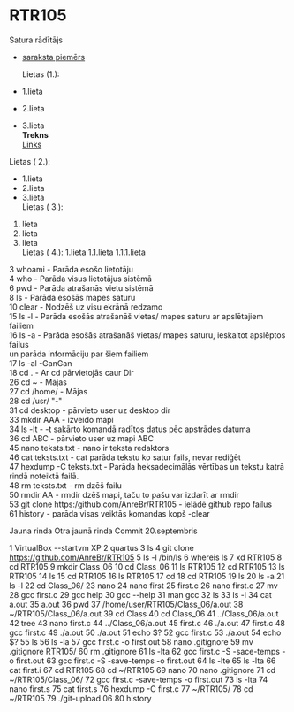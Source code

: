 # RTR105
Satura rādītājs  
- [saraksta piemērs]()  
  
  
    Lietas (1.):
- 1.lieta
- 2.lieta
- 3.lieta  
**Trekns**  
[Links](https://github.com/AnreBr)  

Lietas ( 2.):
* 1.lieta
* 2.lieta
* 3.lieta  
Lietas ( 3.):
 1. lieta
 2. lieta
 3. lieta  
Lietas ( 4.):
1.lieta
 1.1.lieta
   1.1.1.lieta
   
   3  whoami -  Parāda esošo lietotāju  
    4  who    - Parāda visus lietotājus sistēmā  
    6  pwd    - Parāda atrašanās vietu sistēmā  
    8  ls     - Parāda esošās mapes saturu  
   10  clear  - Nodzēš uz visu ekrānā redzamo    
   15  ls -l  - Parāda esošās atrašanāš vietas/ mapes saturu ar apslētajiem failiem  
   16  ls -a  - Parāda esošās atrašanāš vietas/ mapes saturu, ieskaitot apslēptos failus  
   un parāda informāciju par šiem failiem  
   17  ls -al -GanGan  
   18  cd .   - Ar cd pārvietojās caur Dir  
   26  cd ~   - Mājas  
   27  cd /home/ - Mājas  
   28  cd /usr/   "-"  
   31  cd desktop  - pārvieto user uz desktop dir  
   33  mkdir AAA   - izveido mapi  
   34  ls -lt      - -t sakārto komandā radītos datus pēc apstrādes datuma  
   36  cd ABC      - pārvieto user uz mapi ABC  
   45  nano teksts.txt  - nano ir teksta redaktors  
   46  cat teksts.txt   - cat parāda tekstu ko satur fails, nevar rediģēt  
   47  hexdump -C teksts.txt - Parāda heksadecimālās vērtības un tekstu katrā rindā noteiktā failā.  
   48  rm teksts.txt  - rm dzēš failu  
   50  rmdir AA       - rmdir dzēš mapi, taču to pašu var izdarīt ar rmdir  
   53  git clone https:/github.com/AnreBr/RTR105 - ielādē github repo failus  
   61  history      - parāda visas veiktās komandas kopš  -clear  
  
Jauna rinda 
Otra jaunā rinda
Commit 20.septembris

1  VirtualBox --startvm XP
    2  quartus
    3  ls
    4  git clone https://github.com/AnreBr/RTR105
    5  ls -l /bin/ls
    6  whereis ls
    7  xd RTR105
    8  cd RTR105
    9  mkdir Class_06
   10  cd Class_06
   11  ls RTR105
   12  cd RTR105
   13  ls RTR105
   14  ls
   15  cd RTR105
   16  ls RTR105
   17  cd
   18  cd RTR105
   19  ls
   20  ls -a
   21  ls -l
   22  cd Class_06/
   23  nano
   24  nano first
   25  first.c
   26  nano first.c
   27  mv 
   28  gcc first.c
   29  gcc help
   30  gcc --help
   31  man gcc
   32  ls
   33  ls -l
   34  cat a.out
   35  a.out
   36  pwd
   37  /home/user/RTR105/Class_06/a.out 
   38  ~/RTR105/Class_06/a.out 
   39  cd Class
   40  cd Class_06
   41  ../Class_06/a.out 
   42  tree
   43  nano first.c
   44  ../Class_06/a.out 
   45  first.c
   46  ./a.out
   47  first.c
   48  gcc first.c
   49  ./a.out 
   50  ./a.out
   51  echo $?
   52  gcc first.c
   53  ./a.out 
   54  echo $?
   55  ls
   56  ls -la
   57  gcc first.c -o first.out
   58  nano .gitignore
   59  mv .gitignore RTR105/
   60  rm .gitignore
   61  ls -lta
   62  gcc first.c -S -sace-temps -o first.out
   63  gcc first.c -S -save-temps -o first.out
   64  ls -lte
   65  ls -lta
   66  cat first.i
   67  cd RTR105
   68  cd ~/RTR105
   69  nano
   70  nano .gitignore
   71  cd ~/RTR105/Class_06/
   72  gcc first.c -save-temps -o first.out
   73  ls -lta
   74  nano first.s
   75  cat first.s
   76  hexdump -C first.c
   77  ~/RTR105/
   78  cd ~/RTR105
   79  ./git-upload 06
   80  history

